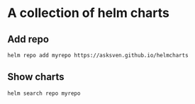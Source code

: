 # A collection of helm charts

## Add repo

```
helm repo add myrepo https://asksven.github.io/helmcharts
```

## Show charts

```
helm search repo myrepo
```